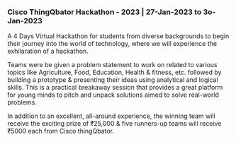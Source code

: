 ### Cisco ThingQbator Hackathon - 2023 | 27-Jan-2023 to 3o-Jan-2023

A 4 Days Virtual Hackathon for students from diverse backgrounds to begin their journey into the world of technology, where we will experience the exhilaration of a hackathon.

Teams were be given a problem statement to work on related to various topics like Agriculture, Food, Education, Health & fitness, etc. followed by building a prototype & presenting their ideas using analytical and logical skills. This is a practical breakaway session that provides a great platform for young minds to pitch and unpack solutions aimed to solve real-world problems.

In addition to an excellent, all-around experience, the winning team will receive the exciting prize of ₹25,000 & five runners-up teams will receive ₹5000 each from Cisco thingQbator.
